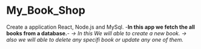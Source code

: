 # My_Book_Shop
Create a application React, Node.js and MySql.
-__In this app we fetch the all books from a database.__-
_-> In this We will able to create a new book._
_-> also we will able to delete any specifi book or update any one of them._
